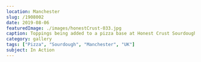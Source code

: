 ```yaml
---
location: Manchester
slug: /1908002
date: 2019-08-06
featuredImage: ./images/honestCrust-033.jpg
caption: Toppings being added to a pizza base at Honest Crust Sourdough Pizza in Mackie Mayor, Manchester
category: gallery
tags: ["Pizza", "Sourdough", "Manchester", "UK"]
subject: In Action
---
```

